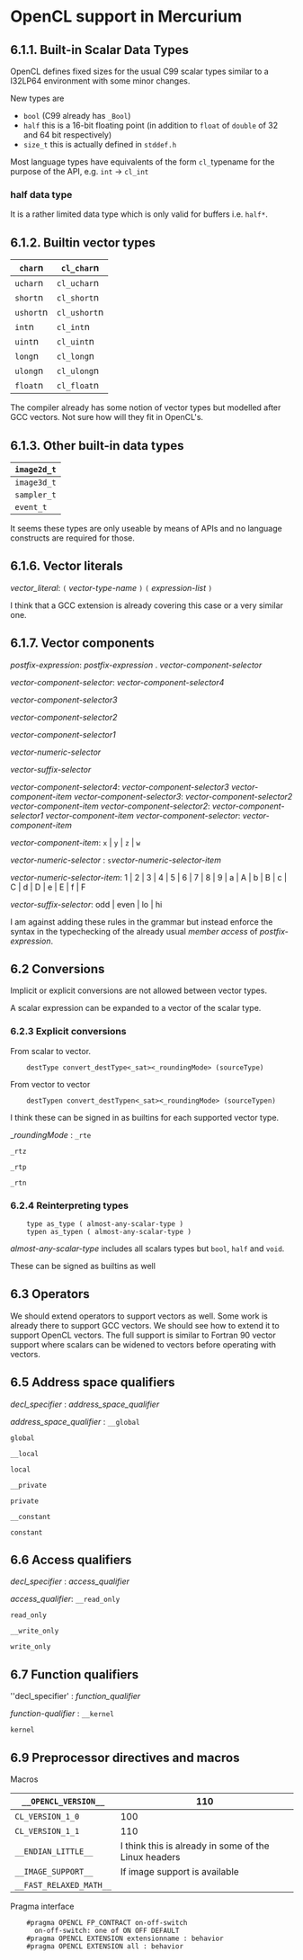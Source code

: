 # OpenCL support in Mercurium

## 6.1.1. Built-in Scalar Data Types

OpenCL defines fixed sizes for the usual C99 scalar types similar to a I32LP64 environment with some minor changes.

New types are

 * `bool` (C99 already has `_Bool`)
 * `half` this is a 16-bit floating point (in addition to `float` of `double` of 32 and 64 bit respectively)
 * `size_t` this is actually defined in `stddef.h`

Most language types have equivalents of the form `cl_`typename for the purpose of the API, e.g. `int` → `cl_int`

### half data type

It is a rather limited data type which is only valid for buffers i.e. `half*`.

## 6.1.2. Builtin vector types

|`char`n|`cl_char`n|
|-------|----------|
|`uchar`n|`cl_uchar`n|
|`short`n|`cl_short`n|
|`ushort`n|`cl_ushort`n|
|`int`n|`cl_int`n|
|`uint`n|`cl_uint`n|
|`long`n|`cl_long`n|
|`ulong`n|`cl_ulong`n|
|`float`n|`cl_float`n|

The compiler already has some notion of vector types but modelled after GCC vectors. Not sure how will they fit in OpenCL's.

## 6.1.3. Other built-in data types

|`image2d_t`|
|-----------|
|`image3d_t`|
|`sampler_t`|
|`event_t`|

It seems these types are only useable by means of APIs and no language constructs are required for those.

## 6.1.6. Vector literals


_vector_literal_:
 `(` _vector-type-name_ `)` `(` _expression-list_ `)`

I think that a GCC extension is already covering this case or a very similar one.

## 6.1.7. Vector components

_postfix-expression_:
  _postfix-expression_ . _vector-component-selector_

_vector-component-selector_: 
 _vector-component-selector4_ 

 _vector-component-selector3_ 

 _vector-component-selector2_ 

 _vector-component-selector1_ 

 _vector-numeric-selector_ 

 _vector-suffix-selector_

_vector-component-selector4_: 
 _vector-component-selector3_ _vector-component-item_
_vector-component-selector3_: 
 _vector-component-selector2_ _vector-component-item_ 
_vector-component-selector2_: 
 _vector-component-selector1_ _vector-component-item_
_vector-component-selector_: 
 _vector-component-item_

_vector-component-item_: 
 `x` | `y` | `z` | `w`

_vector-numeric-selector_ : 
 `s`_vector-numeric-selector-item_

_vector-numeric-selector-item_: 
 1 | 2 | 3 | 4 | 5 | 6 | 7 | 8 | 9 | a | A | b | B | c | C | d | D | e | E | f | F

_vector-suffix-selector_:
 odd | even | lo | hi
 
I am against adding these rules in the grammar but instead enforce the syntax in the typechecking of the already usual _member access_ of _postfix-expression_.

## 6.2 Conversions

Implicit or explicit conversions are not allowed between vector types.

A scalar expression can be expanded to a vector of the scalar type.

### 6.2.3 Explicit conversions

From scalar to vector.

        destType convert_destType<_sat><_roundingMode> (sourceType)

From vector to vector

        destTypen convert_destTypen<_sat><_roundingMode> (sourceTypen)

I think these can be signed in as builtins for each supported vector type.

__roundingMode_ :
 `_rte` 

 `_rtz` 

 `_rtp` 

 `_rtn`

### 6.2.4 Reinterpreting types


        type as_type ( almost-any-scalar-type )
        typen as_typen ( almost-any-scalar-type )

_almost-any-scalar-type_ includes all scalars types but `bool`, `half` and `void`.

These can be signed as builtins as well

## 6.3 Operators

We should extend operators to support vectors as well. Some work is already there to support GCC vectors. We should see how to extend it to support OpenCL vectors. The full support is similar to Fortran 90 vector support where scalars can be widened to vectors before operating with vectors.

## 6.5 Address space qualifiers

_decl_specifier_ : 
 _address_space_qualifier_

_address_space_qualifier_ :
 `__global` 

 `global` 

 `__local` 

 `local` 

 `__private` 

 `private` 

 `__constant` 

 `constant`

## 6.6 Access qualifiers

_decl_specifier_ :
 _access_qualifier_

_access_qualifier_:
 `__read_only` 

 `read_only` 

 `__write_only` 

 `write_only` 

## 6.7 Function qualifiers

''decl_specifier' :
 _function_qualifier_

_function-qualifier_ :
  `__kernel` 

  `kernel`


## 6.9 Preprocessor directives and macros

Macros

|`__OPENCL_VERSION__`|110|
|--------------------|---|
|`CL_VERSION_1_0`|100|
|`CL_VERSION_1_1`|110|
|`__ENDIAN_LITTLE__`|I think this is already in some of the Linux headers|
|`__IMAGE_SUPPORT__`|If image support is available|
|`__FAST_RELAXED_MATH__`| |

Pragma interface


        #pragma OPENCL FP_CONTRACT on-off-switch
          on-off-switch: one of ON OFF DEFAULT
        #pragma OPENCL EXTENSION extensionname : behavior
        #pragma OPENCL EXTENSION all : behavior